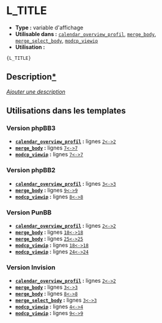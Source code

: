 # L_TITLE
* __Type :__ variable d'affichage
* __Utilisable dans :__ [`calendar_overview_profil`](../tpl/calendar_overview_profil.md#readme), [`merge_body`](../tpl/merge_body.md#readme), [`merge_select_body`](../tpl/merge_select_body.md#readme), [`modcp_viewip`](../tpl/modcp_viewip.md#readme)
* __Utilisation :__

```smarty
{L_TITLE}
```

## Description[*](https://fa-tvars.appspot.com/var/L_TITLE)
[*Ajouter une description*](https://fa-tvars.appspot.com/var/L_TITLE)

## Utilisations dans les templates

### Version phpBB3
* __[`calendar_overview_profil`](../tpl/calendar_overview_profil.md#readme) :__ lignes [`2`](../src/prosilver/calendar_overview_profil.tpl#L2)[`<->`](../src/prosilver/calendar_overview_profil.tpl#L2-L2)[`2`](../src/prosilver/calendar_overview_profil.tpl#L2)
* __[`merge_body`](../tpl/merge_body.md#readme) :__ lignes [`7`](../src/prosilver/merge_body.tpl#L7)[`<->`](../src/prosilver/merge_body.tpl#L7-L7)[`7`](../src/prosilver/merge_body.tpl#L7)
* __[`modcp_viewip`](../tpl/modcp_viewip.md#readme) :__ lignes [`7`](../src/prosilver/modcp_viewip.tpl#L7)[`<->`](../src/prosilver/modcp_viewip.tpl#L7-L7)[`7`](../src/prosilver/modcp_viewip.tpl#L7)

### Version phpBB2
* __[`calendar_overview_profil`](../tpl/calendar_overview_profil.md#readme) :__ lignes [`3`](../src/subsilver/calendar_overview_profil.tpl#L3)[`<->`](../src/subsilver/calendar_overview_profil.tpl#L3-L3)[`3`](../src/subsilver/calendar_overview_profil.tpl#L3)
* __[`merge_body`](../tpl/merge_body.md#readme) :__ lignes [`9`](../src/subsilver/merge_body.tpl#L9)[`<->`](../src/subsilver/merge_body.tpl#L9-L9)[`9`](../src/subsilver/merge_body.tpl#L9)
* __[`modcp_viewip`](../tpl/modcp_viewip.md#readme) :__ lignes [`8`](../src/subsilver/modcp_viewip.tpl#L8)[`<->`](../src/subsilver/modcp_viewip.tpl#L8-L8)[`8`](../src/subsilver/modcp_viewip.tpl#L8)

### Version PunBB
* __[`calendar_overview_profil`](../tpl/calendar_overview_profil.md#readme) :__ lignes [`2`](../src/punbb/calendar_overview_profil.tpl#L2)[`<->`](../src/punbb/calendar_overview_profil.tpl#L2-L2)[`2`](../src/punbb/calendar_overview_profil.tpl#L2)
* __[`merge_body`](../tpl/merge_body.md#readme) :__ lignes [`18`](../src/punbb/merge_body.tpl#L18)[`<->`](../src/punbb/merge_body.tpl#L18-L18)[`18`](../src/punbb/merge_body.tpl#L18)
* __[`merge_body`](../tpl/merge_body.md#readme) :__ lignes [`25`](../src/punbb/merge_body.tpl#L25)[`<->`](../src/punbb/merge_body.tpl#L25-L25)[`25`](../src/punbb/merge_body.tpl#L25)
* __[`modcp_viewip`](../tpl/modcp_viewip.md#readme) :__ lignes [`18`](../src/punbb/modcp_viewip.tpl#L18)[`<->`](../src/punbb/modcp_viewip.tpl#L18-L18)[`18`](../src/punbb/modcp_viewip.tpl#L18)
* __[`modcp_viewip`](../tpl/modcp_viewip.md#readme) :__ lignes [`24`](../src/punbb/modcp_viewip.tpl#L24)[`<->`](../src/punbb/modcp_viewip.tpl#L24-L24)[`24`](../src/punbb/modcp_viewip.tpl#L24)

### Version Invision
* __[`calendar_overview_profil`](../tpl/calendar_overview_profil.md#readme) :__ lignes [`2`](../src/invision/calendar_overview_profil.tpl#L2)[`<->`](../src/invision/calendar_overview_profil.tpl#L2-L2)[`2`](../src/invision/calendar_overview_profil.tpl#L2)
* __[`merge_body`](../tpl/merge_body.md#readme) :__ lignes [`3`](../src/invision/merge_body.tpl#L3)[`<->`](../src/invision/merge_body.tpl#L3-L3)[`3`](../src/invision/merge_body.tpl#L3)
* __[`merge_body`](../tpl/merge_body.md#readme) :__ lignes [`8`](../src/invision/merge_body.tpl#L8)[`<->`](../src/invision/merge_body.tpl#L8-L8)[`8`](../src/invision/merge_body.tpl#L8)
* __[`merge_select_body`](../tpl/merge_select_body.md#readme) :__ lignes [`3`](../src/invision/merge_select_body.tpl#L3)[`<->`](../src/invision/merge_select_body.tpl#L3-L3)[`3`](../src/invision/merge_select_body.tpl#L3)
* __[`modcp_viewip`](../tpl/modcp_viewip.md#readme) :__ lignes [`4`](../src/invision/modcp_viewip.tpl#L4)[`<->`](../src/invision/modcp_viewip.tpl#L4-L4)[`4`](../src/invision/modcp_viewip.tpl#L4)
* __[`modcp_viewip`](../tpl/modcp_viewip.md#readme) :__ lignes [`9`](../src/invision/modcp_viewip.tpl#L9)[`<->`](../src/invision/modcp_viewip.tpl#L9-L9)[`9`](../src/invision/modcp_viewip.tpl#L9)

